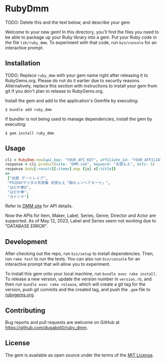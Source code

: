 # RubyDmm

TODO: Delete this and the text below, and describe your gem

Welcome to your new gem! In this directory, you'll find the files you need to be able to package up your Ruby library into a gem. Put your Ruby code in the file `lib/ruby_dmm`. To experiment with that code, run `bin/console` for an interactive prompt.

## Installation

TODO: Replace `ruby_dmm` with your gem name right after releasing it to RubyGems.org. Please do not do it earlier due to security reasons. Alternatively, replace this section with instructions to install your gem from git if you don't plan to release to RubyGems.org.

Install the gem and add to the application's Gemfile by executing:

    $ bundle add ruby_dmm

If bundler is not being used to manage dependencies, install the gem by executing:

    $ gem install ruby_dmm

## Usage

```ruby
cli = RubyDmm.new(api_key: "YOUR_API_KEY", affiliate_id: "YOUR_AFFILIATE_ID")
response = cli.product(site: "DMM.com", keyword: "天使もえ", hits: 5)
response.body[:result][:items].map {|x| x[:title]}
=>
 ["凶愛 デートレイプ",
 "FRIDAYデジタル写真集 天使もえ「胸キュンヘアヌード」",
 "はだか拳Ω",
 "はだか拳",
 "ヨドンナ"]
```

Refer to [DMM site](https://affiliate.dmm.com/api/) for API details.

Now the APIs for Item, Maker, Label, Series, Genre, Director and Actor are supported. As of May 12, 2023, Label and Series seem not working due to "DATABASE ERROR".

## Development

After checking out the repo, run `bin/setup` to install dependencies. Then, run `rake test` to run the tests. You can also run `bin/console` for an interactive prompt that will allow you to experiment.

To install this gem onto your local machine, run `bundle exec rake install`. To release a new version, update the version number in `version.rb`, and then run `bundle exec rake release`, which will create a git tag for the version, push git commits and the created tag, and push the `.gem` file to [rubygems.org](https://rubygems.org).

## Contributing

Bug reports and pull requests are welcome on GitHub at https://github.com/dugabot0/ruby_dmm.

## License

The gem is available as open source under the terms of the [MIT License](https://opensource.org/licenses/MIT).
